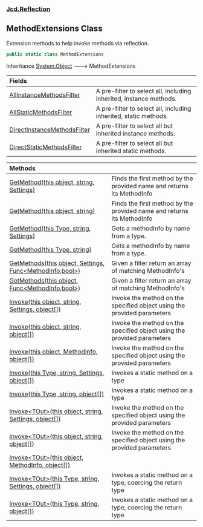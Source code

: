 ### [Jcd.Reflection](Jcd.Reflection.md 'Jcd.Reflection')

## MethodExtensions Class

Extension methods to help invoke methods via reflection.

```csharp
public static class MethodExtensions
```

Inheritance [System.Object](https://docs.microsoft.com/en-us/dotnet/api/System.Object 'System.Object') &#129106; MethodExtensions

| Fields | |
| :--- | :--- |
| [AllInstanceMethodsFilter](MethodExtensions.AllInstanceMethodsFilter.md 'Jcd.Reflection.MethodExtensions.AllInstanceMethodsFilter') | A pre-filter to select all, including inherited, instance methods. |
| [AllStaticMethodsFilter](MethodExtensions.AllStaticMethodsFilter.md 'Jcd.Reflection.MethodExtensions.AllStaticMethodsFilter') | A pre-filter to select all, including inherited, static methods. |
| [DirectInstanceMethodsFilter](MethodExtensions.DirectInstanceMethodsFilter.md 'Jcd.Reflection.MethodExtensions.DirectInstanceMethodsFilter') | A pre-filter to select all but inherited instance methods. |
| [DirectStaticMethodsFilter](MethodExtensions.DirectStaticMethodsFilter.md 'Jcd.Reflection.MethodExtensions.DirectStaticMethodsFilter') | A pre-filter to select all but inherited static methods. |

| Methods | |
| :--- | :--- |
| [GetMethod(this object, string, Settings)](MethodExtensions.GetMethod.vDoqC9ALz1L+quQvA6swjw.md 'Jcd.Reflection.MethodExtensions.GetMethod(this object, string, Jcd.Reflection.MethodInfoEnumerator.Settings)') | Finds the first method by the provided name and returns its MethodInfo |
| [GetMethod(this object, string)](MethodExtensions.GetMethod.Dru9klyiaexFmId00nXjKg.md 'Jcd.Reflection.MethodExtensions.GetMethod(this object, string)') | Finds the first method by the provided name and returns its MethodInfo |
| [GetMethod(this Type, string, Settings)](MethodExtensions.GetMethod.FmBKwr9imBV2JJzZcMNRhw.md 'Jcd.Reflection.MethodExtensions.GetMethod(this System.Type, string, Jcd.Reflection.MethodInfoEnumerator.Settings)') | Gets a methodInfo by name from a type. |
| [GetMethod(this Type, string)](MethodExtensions.GetMethod.v5JUhnT/+iy3UlTZeAVFZA.md 'Jcd.Reflection.MethodExtensions.GetMethod(this System.Type, string)') | Gets a methodInfo by name from a type. |
| [GetMethods(this object, Settings, Func&lt;MethodInfo,bool&gt;)](MethodExtensions.GetMethods.Ji9Z28Y3M8dSoLmGafN3EA.md 'Jcd.Reflection.MethodExtensions.GetMethods(this object, Jcd.Reflection.MethodInfoEnumerator.Settings, System.Func<System.Reflection.MethodInfo,bool>)') | Given a filter return an array of matching MethodInfo's |
| [GetMethods(this object, Func&lt;MethodInfo,bool&gt;)](MethodExtensions.GetMethods.7Q5eca7Dv1qRvL0DXe8BAA.md 'Jcd.Reflection.MethodExtensions.GetMethods(this object, System.Func<System.Reflection.MethodInfo,bool>)') | Given a filter return an array of matching MethodInfo's |
| [Invoke(this object, string, Settings, object[])](MethodExtensions.Invoke.vHfq/+VQCWiaPuIVO6+NNw.md 'Jcd.Reflection.MethodExtensions.Invoke(this object, string, Jcd.Reflection.MethodInfoEnumerator.Settings, object[])') | Invoke the method on the specified object using the provided parameters |
| [Invoke(this object, string, object[])](MethodExtensions.Invoke.sA5Fkuq+C4ZqfGa36oLcSA.md 'Jcd.Reflection.MethodExtensions.Invoke(this object, string, object[])') | Invoke the method on the specified object using the provided parameters |
| [Invoke(this object, MethodInfo, object[])](MethodExtensions.Invoke.t9+8jHAqwGv7ut96XwxWcQ.md 'Jcd.Reflection.MethodExtensions.Invoke(this object, System.Reflection.MethodInfo, object[])') | Invoke the method on the specified object using the provided parameters |
| [Invoke(this Type, string, Settings, object[])](MethodExtensions.Invoke.9bAXJe3aZFzWA83pi5nEDg.md 'Jcd.Reflection.MethodExtensions.Invoke(this System.Type, string, Jcd.Reflection.MethodInfoEnumerator.Settings, object[])') | Invokes a static method on a type |
| [Invoke(this Type, string, object[])](MethodExtensions.Invoke.48DrT2vKkWC04NdQKNQAjA.md 'Jcd.Reflection.MethodExtensions.Invoke(this System.Type, string, object[])') | Invokes a static method on a type |
| [Invoke&lt;TOut&gt;(this object, string, Settings, object[])](MethodExtensions.Invoke.WbkA24WCoRqJ4MoS49dP8Q.md 'Jcd.Reflection.MethodExtensions.Invoke<TOut>(this object, string, Jcd.Reflection.MethodInfoEnumerator.Settings, object[])') | Invoke the method on the specified object using the provided parameters |
| [Invoke&lt;TOut&gt;(this object, string, object[])](MethodExtensions.Invoke.uM44HzwJAE1c6U8D/OskwQ.md 'Jcd.Reflection.MethodExtensions.Invoke<TOut>(this object, string, object[])') | Invoke the method on the specified object using the provided parameters |
| [Invoke&lt;TOut&gt;(this object, MethodInfo, object[])](MethodExtensions.Invoke.M1l/mu+pipxFbFgGtOUTlg.md 'Jcd.Reflection.MethodExtensions.Invoke<TOut>(this object, System.Reflection.MethodInfo, object[])') | |
| [Invoke&lt;TOut&gt;(this Type, string, Settings, object[])](MethodExtensions.Invoke.y0S+4SmT+YgSL67nVzc6Gw.md 'Jcd.Reflection.MethodExtensions.Invoke<TOut>(this System.Type, string, Jcd.Reflection.MethodInfoEnumerator.Settings, object[])') | Invokes a static method on a type, coercing the return type |
| [Invoke&lt;TOut&gt;(this Type, string, object[])](MethodExtensions.Invoke.422Ko/zy5HGFAmhmRDu7Sg.md 'Jcd.Reflection.MethodExtensions.Invoke<TOut>(this System.Type, string, object[])') | Invokes a static method on a type, coercing the return type |
